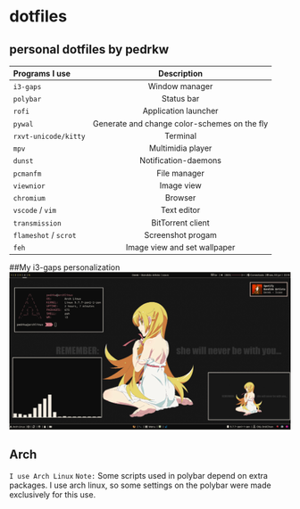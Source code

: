 # dotfiles
## personal dotfiles by pedrkw



|   Programs I use      |  Description                                                |
| :---                  |     :---:                                                   |
| `i3-gaps`             | Window manager                                              |
| `polybar`             | Status bar                                                  |
| `rofi`                | Application launcher                                        |
| `pywal`               | Generate and change color-schemes on the fly                |
| `rxvt-unicode/kitty`  | Terminal                                                    |
| `mpv`                 | Multimidia player                                           |
| `dunst`               | Notification-daemons                                        |
| `pcmanfm`             | File manager                                                |
| `viewnior`            | Image view                                                  |
| `chromium`            | Browser                                                     |
| `vscode` / `vim`      | Text editor                                                 |
| `transmission`        | BitTorrent client                                           |
| `flameshot` / `scrot` | Screenshot progam                                           |
| `feh`                 | Image view and set wallpaper                                |

##My i3-gaps personalization
<img src="Imagens/screenshots/i3config.png">
 
## Arch
`I use Arch Linux`
`Note:` 
Some scripts used in polybar depend on extra packages.
I use arch linux, so some settings on the polybar were made exclusively for this use.